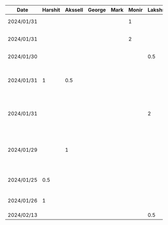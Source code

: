 | Date       | Harshit | Akssell | George | Mark | Monir | Lakshmi | Task                  |
| ---------- | ------- | ------- | ------ | ---- | ----- | ------- | --------------------- |
| 2024/01/31 |         |         |        |      | 1     |         | D1 - Introduction     |
| 2024/01/31 |         |         |        |      | 2     |         | D1 - Proposal Details |
| 2024/01/30 |         |         |        |      |       |   0.5   | D1 - User scenario 1&2 |
| 2024/01/31 |    1    |   0.5   |        |      |       |         | D1 - Sequence diagram for user scenario 1 |
| 2024/01/31 |         |         |        |      |       |   2     | D1 - Sequence diagram for user scenario 3 |
| 2024/01/29 |         |    1    |        |      |       |         | D1 - Human values, stakeholders, and population of users |
| 2024/01/25 |   0.5   |         |        |      |       |         | D1 - Functional Properties |
| 2024/01/26 |    1    |         |        |      |       |         | D1 - Non-functional Properties |
| 2024/02/13 |         |         |        |      |       |    0.5  | D2|
